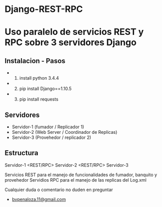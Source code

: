 # Django-REST-RPC
Uso paralelo de servicios REST y RPC sobre 3 servidores Django
==========
Instalacion - Pasos
--------------------
+ 1) install python 3.4.4
+ 2) pip install Django==1.10.5
+ 3) pip install requests 

Servidores
--------------------
+ Servidor-1 (fumador    / Replicador 1)
+ Servidor-2 (Web Server / Coordinador de Replicas)
+ Servidor-3 (Provehedor / replicador 2)

Estructura
--------------------
Servidor-1    <REST/RPC>    Servidor-2   <REST/RPC>    Servidor-3

Servicios REST para el manejo de funcionalidades de fumador, banquito y provehedor 
Servidios RPC para el manejo de las replicas del Log.xml

Cualquier duda o comentario no duden en preguntar 
+ bvpenaloza.11@gmail.com
